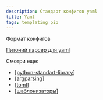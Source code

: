 ```yaml
---
description: Стандарт конфигов yaml
title: Yaml
tags: templating pip
---
```

Формат конфигов

[Питоний парсер для yaml](https://pyyaml.org/wiki/PyYAMLDocumentation)

Смотри еще:

- [[python-standart-library]]
- [[argparsing]]
- [[toml]]
- [[шаблонизаторы]]

[//begin]: # "Autogenerated link references for markdown compatibility"
[python-standart-library]: ../lists/python-standart-library "Стандартная библиотека python и полезные ресурсы"
[argparsing]: argparsing "Arguments parsing in python"
[toml]: toml "Toml"
[шаблонизаторы]: ../lists/%D1%88%D0%B0%D0%B1%D0%BB%D0%BE%D0%BD%D0%B8%D0%B7%D0%B0%D1%82%D0%BE%D1%80%D1%8B "Шаблонизаторы"
[//end]: # "Autogenerated link references"